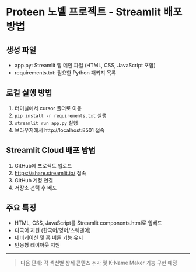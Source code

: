 # Proteen 노벨 프로젝트 - Streamlit 배포 방법

## 생성 파일
- app.py: Streamlit 앱 메인 파일 (HTML, CSS, JavaScript 포함)
- requirements.txt: 필요한 Python 패키지 목록

## 로컬 실행 방법
1. 터미널에서 cursor 폴더로 이동
2. `pip install -r requirements.txt` 실행
3. `streamlit run app.py` 실행
4. 브라우저에서 http://localhost:8501 접속

## Streamlit Cloud 배포 방법
1. GitHub에 프로젝트 업로드
2. https://share.streamlit.io/ 접속
3. GitHub 계정 연결
4. 저장소 선택 후 배포

## 주요 특징
- HTML, CSS, JavaScript를 Streamlit components.html로 임베드
- 다국어 지원 (한국어/영어/스웨덴어)
- 네비게이션 및 홈 버튼 기능 유지
- 반응형 레이아웃 지원

---

> 다음 단계: 각 섹션별 상세 콘텐츠 추가 및 K-Name Maker 기능 구현 예정 